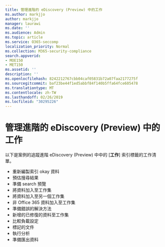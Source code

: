 ```yaml
---
title: 管理進階的 eDiscovery (Preview) 中的工作
ms.author: markjjo
author: markjjo
manager: laurawi
ms.date: ''
ms.audience: Admin
ms.topic: article
ms.service: O365-seccomp
localization_priority: Normal
ms.collection: M365-security-compliance
search.appverid:
- MOE150
- MET150
ms.assetid: ''
description: ''
ms.openlocfilehash: 8242212767cbb04caf05831b72a07faa2177275f
ms.sourcegitcommit: baf23be44f1ed5abbf84f140b5ffa64fce605478
ms.translationtype: MT
ms.contentlocale: zh-TW
ms.lasthandoff: 02/26/2019
ms.locfileid: "30295226"
---
```

# <a name="manage-jobs-in-advanced-ediscovery-preview"></a>管理進階的 eDiscovery (Preview) 中的工作

以下是案例的追蹤進階 eDiscovery (Preview) 中中的 [**工作**] 索引標籤的工作清單。

- 重新編製索引 okay 資料
- 預估搜尋結果
- 準備 search 預覽
- 將資料加入至工作集
- 將資料加入至另一個工作集
- 非 Office 365 資料加入至工作集
- 準備錯誤的解決方法
- 新增的已修復的資料至工作集
- 比較負載設定
- 標記的文件
- 執行分析
- 準備匯出資料
